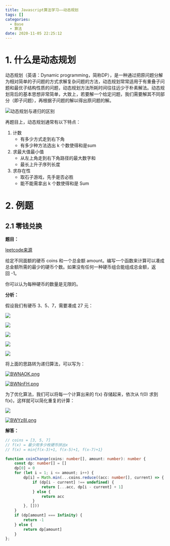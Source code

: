 ```yaml
---
title: Javascript算法学习——动态规划
tags: []
categories:
  - Base
  - 算法
date: 2020-11-05 22:25:12
---
```


# 1. 什么是动态规划

动态规划（英语：Dynamic programming，简称DP），是一种通过把原问题分解为相对简单的子问题的方式求解复杂问题的方法，动态规划常常适用于有重叠子问题和最优子结构性质的问题，动态规划方法所耗时间往往远少于朴素解法。动态规划背后的基本思想非常简单，大致上，若要解一个给定问题，我们需要解其不同部分（即子问题），再根据子问题的解以得出原问题的解。

![动态规划与递归的区别](https://i.loli.net/2020/11/05/Y5RKWcqZ8LxCUJm.png)

再题目上，动态规划通常有以下特点：

1. 计数
   - 有多少方式走到右下角
   - 有多少种方法选出 k 个数使得和是sum
2. 求最大值最小值
   - 从左上角走到右下角路径的最大数字和
   - 最长上升子序列长度
3. 求存在性
   - 取石子游戏，先手是否必胜
   - 能不能需拿出 k 个数使得和是 Sum

# 2. 例题

## 2.1 零钱兑换

**题目：**

[leetcode来源](https://leetcode-cn.com/problems/coin-change/)

给定不同面额的硬币 coins 和一个总金额 amount。编写一个函数来计算可以凑成总金额所需的最少的硬币个数。如果没有任何一种硬币组合能组成总金额，返回 -1。

你可以认为每种硬币的数量是无限的。

**分析：**

假设我们有硬币 3、5、7，需要凑成 27 元：

![](https://i.loli.net/2020/11/05/IL1bSQY5WpAToNi.png)

![](https://i.loli.net/2020/11/05/lb38PpU7xk2NEBT.png)

![](https://i.loli.net/2020/11/05/MIrs7E8SoljOWAN.png)

![](https://i.loli.net/2020/11/05/vDt1qfI4V9EHG3L.png)

![](https://s1.ax1x.com/2020/11/05/BWYNDS.png)

将上面的思路转为递归算法，可以写为：

[![BWNAOK.png](https://s1.ax1x.com/2020/11/05/BWNAOK.png)](https://imgchr.com/i/BWNAOK)

[![BWNnFH.png](https://s1.ax1x.com/2020/11/05/BWNnFH.png)](https://imgchr.com/i/BWNnFH)

为了优化算法，我们可以将每一个计算出来的 f(x) 存储起来，依次从 f(0) 求到 f(x)，这样就可以简化重复的计算：

![](https://s1.ax1x.com/2020/11/05/BWYI81.png)

[![BWYz8I.png](https://s1.ax1x.com/2020/11/05/BWYz8I.png)](https://imgchr.com/i/BWYz8I)

**解答：**

```ts
// coins = [3, 5, 7]
// f(x) = 最少用多少枚硬币拼出x
// f(x) = min{f(x-3)+1, f(x-5)+1, f(x-7)+1} 

function coinChange(coins: number[], amount: number): number {
    const dp: number[] = []
    dp[0] = 0
    for (let i = 1; i <= amount; i++) {
        dp[i] = Math.min(...coins.reduce((acc: number[], current) => {
            if (dp[i - current] !== undefined) {
                return [...acc, dp[i - current] + 1]
            } else {
                return acc
            }
        }, []))
    }
    if (dp[amount] === Infinity) {
        return -1
    } else {
        return dp[amount]
    }
};
```